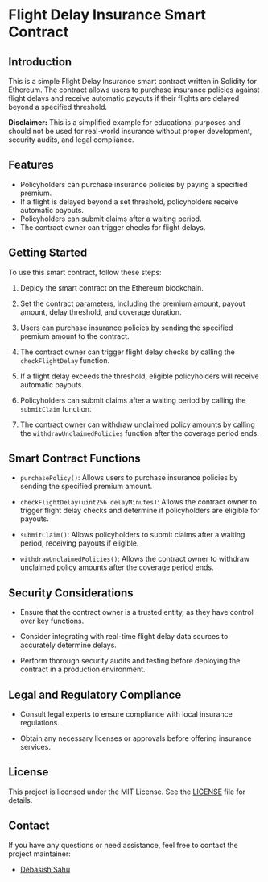 # Flight Delay Insurance Smart Contract

## Introduction

This is a simple Flight Delay Insurance smart contract written in Solidity for Ethereum. The contract allows users to purchase insurance policies against flight delays and receive automatic payouts if their flights are delayed beyond a specified threshold.

**Disclaimer:** This is a simplified example for educational purposes and should not be used for real-world insurance without proper development, security audits, and legal compliance.

## Features

- Policyholders can purchase insurance policies by paying a specified premium.
- If a flight is delayed beyond a set threshold, policyholders receive automatic payouts.
- Policyholders can submit claims after a waiting period.
- The contract owner can trigger checks for flight delays.

## Getting Started

To use this smart contract, follow these steps:

1. Deploy the smart contract on the Ethereum blockchain.

2. Set the contract parameters, including the premium amount, payout amount, delay threshold, and coverage duration.

3. Users can purchase insurance policies by sending the specified premium amount to the contract.

4. The contract owner can trigger flight delay checks by calling the `checkFlightDelay` function.

5. If a flight delay exceeds the threshold, eligible policyholders will receive automatic payouts.

6. Policyholders can submit claims after a waiting period by calling the `submitClaim` function.

7. The contract owner can withdraw unclaimed policy amounts by calling the `withdrawUnclaimedPolicies` function after the coverage period ends.

## Smart Contract Functions

- `purchasePolicy()`: Allows users to purchase insurance policies by sending the specified premium amount.

- `checkFlightDelay(uint256 delayMinutes)`: Allows the contract owner to trigger flight delay checks and determine if policyholders are eligible for payouts.

- `submitClaim()`: Allows policyholders to submit claims after a waiting period, receiving payouts if eligible.

- `withdrawUnclaimedPolicies()`: Allows the contract owner to withdraw unclaimed policy amounts after the coverage period ends.

## Security Considerations

- Ensure that the contract owner is a trusted entity, as they have control over key functions.

- Consider integrating with real-time flight delay data sources to accurately determine delays.

- Perform thorough security audits and testing before deploying the contract in a production environment.

## Legal and Regulatory Compliance

- Consult legal experts to ensure compliance with local insurance regulations.

- Obtain any necessary licenses or approvals before offering insurance services.

## License

This project is licensed under the MIT License. See the [LICENSE](LICENSE) file for details.

## Contact

If you have any questions or need assistance, feel free to contact the project maintainer:

- [Debasish Sahu](debasish.blockchain@gmail.com)

